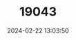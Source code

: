 ---
title: "19043"
category: "Theliderma stapes"
draft: false
date: 2024-02-22 13:03:50
languages:
  English: ["Stirrupshell", "Stirrup Shell"]
---